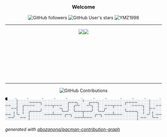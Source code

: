 <!-- GitHub 统计信息 -->
<div align="center">

### Welcome

![GitHub followers](https://img.shields.io/github/followers/YMZ1998?style=social)
![GitHub User's stars](https://img.shields.io/github/stars/YMZ1998?style=social)
<img src="https://komarev.com/ghpvc/?username=YMZ1998&label=Profile%20views&color=ce9927&style=flat" alt="YMZ1998" />

---

<div style="display: flex; flex-wrap: wrap; justify-content: center; align-items: center;">
  
  <!-- GitHub 统计信息 -->
  <img height="160px" src="https://github-readme-stats-git-masterrstaa-rickstaa.vercel.app/api?username=YMZ1998&hide_title=false&hide_border=true&theme=dark&bg_color=30,e96443,c64dff&title_color=fff&text_color=fff" />

  <!-- 最常用语言 -->
  <img height="160px" src="https://github-readme-stats-git-masterrstaa-rickstaa.vercel.app/api/top-langs/?username=YMZ1998&hide_title=false&hide_border=true&layout=compact&langs_count=6&text_color=fff&bg_color=30,c64dff,66ccff&theme=dark" />

</div>

---

<!-- GitHub 贡献图 -->
![GitHub Contributions](https://github-readme-activity-graph.vercel.app/graph?username=YMZ1998&theme=react-dark&bg_color=1F222E&hide_border=true)

</div>

<picture>
  <source media="(prefers-color-scheme: dark)" srcset="https://raw.githubusercontent.com/YMZ1998/YMZ1998/output/pacman-contribution-graph-dark.svg">
  <source media="(prefers-color-scheme: light)" srcset="https://raw.githubusercontent.com/YMZ1998/YMZ1998/output/pacman-contribution-graph.svg">
  <img alt="pacman contribution graph" src="https://raw.githubusercontent.com/YMZ1998/YMZ1998/output/pacman-contribution-graph.svg">
</picture>

_generated with [abozanona/pacman-contribution-graph](https://abozanona.github.io/pacman-contribution-graph/)_

